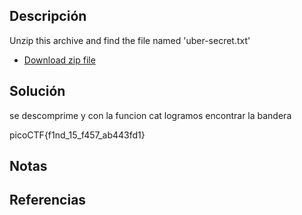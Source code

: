 ## Descripción
Unzip this archive and find the file named 'uber-secret.txt'

- [Download zip file](https://artifacts.picoctf.net/c/500/files.zip)
## Solución
se descomprime y con la funcion cat logramos encontrar la bandera

picoCTF{f1nd_15_f457_ab443fd1}
## Notas
## Referencias